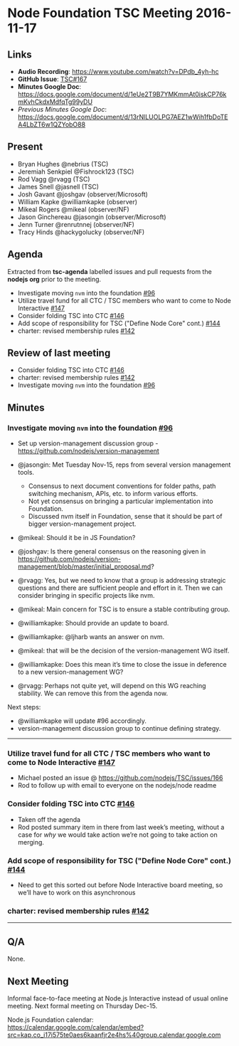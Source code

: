 # Node Foundation TSC Meeting 2016-11-17

## Links

* **Audio Recording**: <https://www.youtube.com/watch?v=DPdb_4yh-hc>
* **GitHub Issue**: [TSC#167](https://github.com/nodejs/TSC/issues/167)
* **Minutes Google Doc**:
  <https://docs.google.com/document/d/1eUe2T9B7YMKmmAt0iskCP76kmKvhCkdxMdfqTg99yDU>
* _Previous Minutes Google Doc_:
  <https://docs.google.com/document/d/13rNlLUOLPG7AEZ1wWih1fbDoTEA4LbZT6w1QZYobO88>


## Present

* Bryan Hughes @nebrius (TSC)
* Jeremiah Senkpiel @Fishrock123 (TSC)
* Rod Vagg @rvagg (TSC)
* James Snell @jasnell (TSC)
* Josh Gavant @joshgav (observer/Microsoft)
* William Kapke @williamkapke (observer)
* Mikeal Rogers @mikeal (observer/NF)
* Jason Ginchereau @jasongin (observer/Microsoft)
* Jenn Turner @renrutnnej (observer/NF)
* Tracy Hinds @hackygolucky (observer/NF)


## Agenda

Extracted from **tsc-agenda** labelled issues and pull requests from the
**nodejs org** prior to the meeting.

* Investigate moving `nvm` into the foundation
  [#96](https://github.com/nodejs/TSC/issues/96)
* Utilize travel fund for all CTC / TSC members who want to come to Node
  Interactive [#147](https://github.com/nodejs/TSC/issues/147)
* Consider folding TSC into CTC [#146](https://github.com/nodejs/TSC/issues/146)
* Add scope of responsibility for TSC ("Define Node Core" cont.)
  [#144](https://github.com/nodejs/TSC/pull/144)
* charter: revised membership rules
  [#142](https://github.com/nodejs/TSC/pull/142)


## Review of last meeting

* Consider folding TSC into CTC [#146](https://github.com/nodejs/TSC/issues/146)
* charter: revised membership rules
  [#142](https://github.com/nodejs/TSC/pull/142)
* Investigate moving `nvm` into the foundation
  [#96](https://github.com/nodejs/TSC/issues/96)


## Minutes

### Investigate moving `nvm` into the foundation [#96](https://github.com/nodejs/TSC/issues/96)

* Set up version-management discussion group -
  <https://github.com/nodejs/version-management>

* @jasongin: Met Tuesday Nov-15, reps from several version management tools.
  * Consensus to next document conventions for folder paths, path switching
    mechanism, APIs, etc. to inform various efforts.
  * Not yet consensus on bringing a particular implementation into Foundation.
  * Discussed nvm itself in Foundation, sense that it should be part of bigger
    version-management project.

* @mikeal: Should it be in JS Foundation?

* @joshgav: Is there general consensus on the reasoning given in
  https://github.com/nodejs/version-management/blob/master/initial_proposal.md?

* @rvagg: Yes, but we need to know that a group is addressing strategic
  questions and there are sufficient people and effort in it. Then we can
consider bringing in specific projects like nvm.

* @mikeal: Main concern for TSC is to ensure a stable contributing group.

* @williamkapke: Should provide an update to board.

* @williamkapke: @ljharb wants an answer on nvm.

* @mikeal: that will be the decision of the version-management WG itself.

* @williamkapke: Does this mean it’s time to close the issue in deference to a
  new version-management WG?

* @rvagg: Perhaps not quite yet, will depend on this WG reaching stability. We
  can remove this from the agenda now.

Next steps:

* @williamkapke will update #96 accordingly.
* version-management discussion group to continue defining strategy.

---

### Utilize travel fund for all CTC / TSC members who want to come to Node Interactive [#147](https://github.com/nodejs/TSC/issues/147)

* Michael posted an issue @ https://github.com/nodejs/TSC/issues/166
* Rod to follow up with email to everyone on the nodejs/node readme

### Consider folding TSC into CTC [#146](https://github.com/nodejs/TSC/issues/146)

* Taken off the agenda
* Rod posted summary item in there from last week’s meeting, without a case for
  _why_ we would take action we’re not going to take action on merging.

### Add scope of responsibility for TSC ("Define Node Core" cont.) [#144](https://github.com/nodejs/TSC/pull/144)

* Need to get this sorted out before Node Interactive board meeting, so we’ll
  have to work on this asynchronous

### charter: revised membership rules [#142](https://github.com/nodejs/TSC/pull/142)

---

## Q/A

None.


## Next Meeting

Informal face-to-face meeting at Node.js Interactive instead of usual online
meeting. Next formal meeting on Thursday Dec-15.

Node.js Foundation calendar:
<https://calendar.google.com/calendar/embed?src=kap.co_i17i575te0aes6kaanfjr2e4hs%40group.calendar.google.com>

